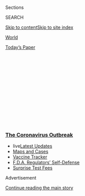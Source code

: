 <div id="app">

<div>

<div>

<div>

<div class="NYTAppHideMasthead css-1q2w90k e1suatyy0">

<div class="section css-ui9rw0 e1suatyy2">

<div class="css-eph4ug er09x8g0">

<div class="css-6n7j50">

</div>

<span class="css-1dv1kvn">Sections</span>

<div class="css-10488qs">

<span class="css-1dv1kvn">SEARCH</span>

</div>

[Skip to content](#site-content)[Skip to site
index](#site-index)

</div>

<div id="masthead-section-label" class="css-1wr3we4 eaxe0e00">

[World](https://www.nytimes3xbfgragh.onion/section/world)

</div>

<div class="css-10698na e1huz5gh0">

</div>

</div>

<div id="masthead-bar-one" class="section hasLinks css-15hmgas e1csuq9d3">

<div class="css-uqyvli e1csuq9d0">

</div>

<div class="css-1uqjmks e1csuq9d1">

</div>

<div class="css-9e9ivx">

[](https://myaccount.nytimes3xbfgragh.onion/auth/login?response_type=cookie&client_id=vi)

</div>

<div class="css-1bvtpon e1csuq9d2">

[Today’s
Paper](https://www.nytimes3xbfgragh.onion/section/todayspaper)

</div>

</div>

</div>

</div>

<div data-aria-hidden="false">

<div id="site-content" data-role="main">

<div>

<div class="css-1aor85t" style="opacity:0.000000001;z-index:-1;visibility:hidden">

<div class="css-1hqnpie">

<div class="css-epjblv">

<span class="css-17xtcya">[World](/section/world)</span><span class="css-x15j1o">|</span><span class="css-fwqvlz">China
Defends Its Coronavirus
Response</span>

</div>

<div class="css-k008qs">

<div class="css-1iwv8en">

<span class="css-18z7m18"></span>

<div>

</div>

</div>

<span class="css-1n6z4y">https://nyti.ms/2AO5g5L</span>

<div class="css-1705lsu">

<div class="css-4xjgmj">

<div class="css-4skfbu" data-role="toolbar" data-aria-label="Social Media Share buttons, Save button, and Comments Panel with current comment count" data-testid="share-tools">

  - 
  - 
  - 
  - 
    
    <div class="css-6n7j50">
    
    </div>

  - 

</div>

</div>

</div>

</div>

</div>

</div>

<div class="css-13pd83m">

<div class="css-l9svim">

### [<span class="css-pa1jbp"><span class="css-1rxm0ex">The Coronavirus</span><span class="css-1rxm0ex"> Outbreak</span></span>](https://www.nytimes3xbfgragh.onion/news-event/coronavirus?name=styln-coronavirus-national&region=TOP_BANNER&block=storyline_menu_recirc&action=click&pgtype=Article&impression_id=f5a8c330-f4b4-11ea-8fdc-a33712551175&variant=undefined)

  - <span class="css-1qkutce"><span class="css-12clwdu">live</span>[Latest
    Updates](https://www.nytimes3xbfgragh.onion/2020/09/11/world/covid-19-coronavirus.html?name=styln-coronavirus-national&region=TOP_BANNER&block=storyline_menu_recirc&action=click&pgtype=Article&impression_id=f5a8ea40-f4b4-11ea-8fdc-a33712551175&variant=undefined)</span>
  - <span class="css-1qkutce">[Maps and
    Cases](https://www.nytimes3xbfgragh.onion/interactive/2020/us/coronavirus-us-cases.html?name=styln-coronavirus-national&region=TOP_BANNER&block=storyline_menu_recirc&action=click&pgtype=Article&impression_id=f5a8ea41-f4b4-11ea-8fdc-a33712551175&variant=undefined)</span>
  - <span class="css-1qkutce">[Vaccine
    Tracker](https://www.nytimes3xbfgragh.onion/interactive/2020/science/coronavirus-vaccine-tracker.html?name=styln-coronavirus-national&region=TOP_BANNER&block=storyline_menu_recirc&action=click&pgtype=Article&impression_id=f5a8ea42-f4b4-11ea-8fdc-a33712551175&variant=undefined)</span>
  - <span class="css-1qkutce">[F.D.A. Regulators’
    Self-Defense](https://www.nytimes3xbfgragh.onion/2020/09/10/us/politics/fda-coronavirus-vaccine.html?name=styln-coronavirus-national&region=TOP_BANNER&block=storyline_menu_recirc&action=click&pgtype=Article&impression_id=f5a8ea43-f4b4-11ea-8fdc-a33712551175&variant=undefined)</span>
  - <span class="css-1qkutce">[Surprise Test
    Fees](https://www.nytimes3xbfgragh.onion/2020/09/09/upshot/coronavirus-surprise-test-fees.html?name=styln-coronavirus-national&region=TOP_BANNER&block=storyline_menu_recirc&action=click&pgtype=Article&impression_id=f5a8ea44-f4b4-11ea-8fdc-a33712551175&variant=undefined)</span>

</div>

</div>

<div id="top-wrapper" class="css-1sy8kpn">

<div id="top-slug" class="css-l9onyx">

Advertisement

</div>

[Continue reading the main
story](#after-top)

<div class="ad top-wrapper" style="text-align:center;height:100%;display:block;min-height:250px">

<div id="top" class="place-ad" data-position="top" data-size-key="top">

</div>

</div>

<div id="after-top">

</div>

</div>

<div>

<div id="sponsor-wrapper" class="css-1hyfx7x">

<div id="sponsor-slug" class="css-19vbshk">

Supported by

</div>

[Continue reading the main
story](#after-sponsor)

<div id="sponsor" class="ad sponsor-wrapper" style="text-align:center;height:100%;display:block">

</div>

<div id="after-sponsor">

</div>

</div>

<div class="css-186x18t">

</div>

<div class="css-1vkm6nb ehdk2mb0">

# China Defends Its Coronavirus Response

</div>

Government officials denied they had suppressed information about the
outbreak and said China had set a strong example for how to combat it.

<div class="css-18e8msd">

<div class="css-vp77d3 epjyd6m0">

<div class="css-1baulvz">

</div>

</div>

  - 
    
    <div class="css-ld3wwf e16638kd2">
    
    Published June 6, 2020Updated June 10,
    2020
    
    </div>

  - 
    
    <div class="css-4xjgmj">
    
    <div class="css-pvvomx" data-role="toolbar" data-aria-label="Social Media Share buttons, Save button, and Comments Panel with current comment count" data-testid="share-tools">
    
      - 
      - 
      - 
      - 
        
        <div class="css-6n7j50">
        
        </div>
    
      - 
    
    </div>
    
    </div>

</div>

</div>

<div class="section meteredContent css-1r7ky0e" name="articleBody" itemprop="articleBody">

<div class="css-19qgada">

### Here’s what you need to know:

  - [China denies that it concealed the early spread of the
    virus.](#link-285448fa)
  - [U.S. states face different challenges in controlling the spread of
    the virus.](#link-4015bf10)
  - [Japan’s embrace of face masks may be the secret to its
    virus-fighting success.](#link-30049c69)
  - [In Britain, Prince William volunteers at a crisis help
    line.](#link-8fd8820)
  - [Brazil has removed coronavirus data from a Health Ministry
    website.](#link-3cfab740)
  - [Huge crowds turn out around the world to protest racism, and
    experts fear a coronavirus spike.](#link-435acae9)
  - [Some parts of the United States face financial ruin but few
    infections.](#link-117b4aa5)

</div>

<div class="css-79elbk" data-testid="photoviewer-wrapper">

<div class="css-z3e15g" data-testid="photoviewer-wrapper-hidden">

</div>

<div class="css-1a48zt4 ehw59r15" data-testid="photoviewer-children">

![<span class="css-16f3y1r e13ogyst0" data-aria-hidden="true">Outside a
hospital in January in Wuhan, China, the city where the coronavirus
outbreak
began.</span><span class="css-cnj6d5 e1z0qqy90" itemprop="copyrightHolder"><span class="css-1ly73wi e1tej78p0">Credit...</span><span>Hector
Retamal/Agence France-Presse — Getty
Images</span></span>](https://static01.graylady3jvrrxbe.onion/images/2020/07/06/world/06virus-briefing-china-wuhan/merlin_168749316_eb1959bd-4325-4694-945a-782535fac37d-articleLarge.jpg?quality=75&auto=webp&disable=upscale)

</div>

</div>

<div class="css-1fanzo5 StoryBodyCompanionColumn">

<div class="css-53u6y8">

## China denies that it concealed the early spread of the virus.

The Chinese government on Sunday strongly defended its handling of the
coronavirus, pushing back at criticism that officials had suppressed
early reports of the outbreak and contending instead that China had set
a strong example for how to combat it.

A top Chinese official said at a news conference in Beijing that the
government and state news media had provided early, timely and extensive
information since the first cases appeared in Hubei Province late last
year. In an apparent reference to the Trump administration’s [numerous
assertions](https://www.nytimes3xbfgragh.onion/2020/05/29/health/virus-who.html)
that China is to blame for the subsequent pandemic, he complained
bitterly about what he described as foreign lies and slanders.

“Those are completely unwarranted and unreasonable,” said the official,
Xu Lin, who oversees the State Council Information Office. On Sunday the
agency published a detailed
[report](http://english.scio.gov.cn/whitepapers/2020-06/07/content_76135269.htm)
on China’s epidemic response.

Ma Xiaowei, the minister in charge of the National Health Commission,
also said that China had “not delayed in any way” the release of
information about the disease.

</div>

</div>

<div class="css-1fanzo5 StoryBodyCompanionColumn">

<div class="css-53u6y8">

The report is an attempt by the Chinese government to provide a
comprehensive narrative for the epidemic, ignoring any early missteps.
It describes local and provincial officials as having faithfully
implemented the instructions of the central government, without
mentioning that some of these officials were hurriedly replaced after
initial problems.

Critics have pointed out that while Chinese scientists moved quickly to
identify the new virus and share their findings internationally,
political leaders were slower to act, ordering police investigations of
doctors who [tried to sound the
alarm](https://www.nytimes3xbfgragh.onion/2020/02/01/world/asia/china-coronavirus.html)
in late December.

As the U.S. and other countries struggle to bring their outbreaks under
control, China has largely returned to normal life, with its last
remaining high-risk area, a district in the northeastern city of Jilin,
lowering its epidemic response level on Sunday. The government reported
six new cases across the country on Sunday, including five that
originated abroad and one that was transmitted locally in the southern
island province of Hainan. Since the outbreak began, the Chinese
mainland has recorded more than 89,000 cases and more than 4,600
deaths.

</div>

</div>

<div>

</div>

<div class="css-1fanzo5 StoryBodyCompanionColumn">

<div class="css-53u6y8">

## U.S. states face different challenges in controlling the spread of the virus.

</div>

</div>

<div class="css-79elbk" data-testid="photoviewer-wrapper">

<div class="css-z3e15g" data-testid="photoviewer-wrapper-hidden">

</div>

<div class="css-1a48zt4 ehw59r15" data-testid="photoviewer-children">

<div class="css-1xdhyk6 erfvjey0">

<span class="css-1ly73wi e1tej78p0">Image</span>

<div class="css-zjzyr8">

<div data-testid="lazyimage-container" style="height:257.77777777777777px">

</div>

</div>

</div>

<span class="css-16f3y1r e13ogyst0" data-aria-hidden="true">A group at
the Mystic Aquarium in Mystic, Conn., in May. As states move ahead with
reopening plans, they may face different futures based on factors like
how stressed their health care systems have
been.</span><span class="css-cnj6d5 e1z0qqy90" itemprop="copyrightHolder"><span class="css-1ly73wi e1tej78p0">Credit...</span><span>Christopher
Capozziello for The New York Times</span></span>

</div>

</div>

<div class="css-1fanzo5 StoryBodyCompanionColumn">

<div class="css-53u6y8">

With states beginning to allow varying degrees of economic reopening,
large protests against police brutality being held in dozens of cities
and warmer weather inviting people outside, forecasters tracking the
Covid-19 pandemic in the United States are approaching a difficult
juncture.

</div>

</div>

<div class="css-1fanzo5 StoryBodyCompanionColumn">

<div class="css-53u6y8">

While the portrait of the country over all has improved significantly in
recent weeks, epidemiologists have cautioned that different states are
likely to experience very different challenges now in measuring and
controlling the virus’s spread.

According to
[data](https://www.nytimes3xbfgragh.onion/interactive/2020/us/coronavirus-us-cases.html)
compiled by The New York Times, more than a third of states are still
seeing new infections increasing. But as many of them move ahead with
reopening plans, their outcomes may depend on factors like how stressed
their health care systems have been and how far they are along the
curve.

In some relatively large states such as North Carolina and Arizona,
increased testing suggests that infections are still climbing quickly
and may spike further as more people venture out.

In another group are states that have achieved modest declines in new
cases, but where the sheer number of people already infected remains the
main source of concern. Even as states such as Maryland or Connecticut
have seen small declines in new infections, both still have alarmingly
high counts per capita, which have taxed health care systems for weeks.

The fear for states in the second category is that with scores of people
already infected, recent declines could be quickly erased through
increased social contact in the months ahead, threatening health care
systems
anew.

</div>

</div>

<div>

</div>

<div>

</div>

<div class="css-1sngw6j">

[](https://www.nytimes3xbfgragh.onion/interactive/2020/world/coronavirus-maps.html)

<div class="css-1eoytci">

![](https://static01.graylady3jvrrxbe.onion/images/2020/09/11/us/china-wuhan-coronavirus-maps-promo-1599798195956/china-wuhan-coronavirus-maps-promo-1599798195956-articleLarge.png)

</div>

<div class="css-1rha1bf">

## Covid World Map: Tracking the Global Outbreak

The virus has infected more than 28,292,700 people and has been detected
in nearly every
country.

</div>

</div>

<div class="css-1fanzo5 StoryBodyCompanionColumn">

<div class="css-53u6y8">

## Japan’s embrace of face masks may be the secret to its virus-fighting success.

</div>

</div>

<div class="css-79elbk" data-testid="photoviewer-wrapper">

<div class="css-z3e15g" data-testid="photoviewer-wrapper-hidden">

</div>

<div class="css-1a48zt4 ehw59r15" data-testid="photoviewer-children">

<div class="css-1xdhyk6 erfvjey0">

<span class="css-1ly73wi e1tej78p0">Image</span>

<div class="css-zjzyr8">

<div data-testid="lazyimage-container" style="height:257.77777777777777px">

</div>

</div>

</div>

<span class="css-16f3y1r e13ogyst0" data-aria-hidden="true">Shoppers in
Tokyo last month. Face masks were a common sight in the city long before
the coronavirus
arrived.</span><span class="css-cnj6d5 e1z0qqy90" itemprop="copyrightHolder"><span class="css-1ly73wi e1tej78p0">Credit...</span><span>Noriko
Hayashi for The New York Times</span></span>

</div>

</div>

<div class="css-1fanzo5 StoryBodyCompanionColumn">

<div class="css-53u6y8">

When the coronavirus arrived in Japan, people did what they normally do:
They put on masks.

Face coverings are nothing new there. During flu and hay fever seasons,
trains are crowded with commuters half-hidden behind white surgical
masks. Employees with colds, worried about the stigma of missing work,
throw one on and soldier into the
office.

[Japan](https://www.nytimes3xbfgragh.onion/interactive/2020/world/coronavirus-maps.html#countries)
has reported more than 17,000 infections and just over 900 deaths, while
the United States, with a population roughly two and a half times as
large, has [topped 1.9 million cases and is approaching 110,000
deaths](https://www.nytimes3xbfgragh.onion/interactive/2020/us/coronavirus-us-cases.html).

“Japan, I think a lot of people agree, kind of did everything wrong,
with poor social distancing, karaoke bars still open and public transit
packed near the zone where the worst outbreaks were happening,” Jeremy
Howard, a researcher at the University of San Francisco who has studied
[the use of masks](https://www.preprints.org/manuscript/202004.0203/v2),
said of the country’s early response. “But the one thing that Japan did
right was masks.”

During the pandemic, scientists have found a correlation between high
levels of mask-wearing — whether as a matter of culture or policy — and
success in containing the virus.

</div>

</div>

<div class="css-1fanzo5 StoryBodyCompanionColumn">

<div class="css-53u6y8">

“I think there is definitely evidence coming out of Covid that Japan, as
well as other countries which practice mask-wearing, tend to do much
better in flattening the curve,” said [Akiko
Iwasaki](https://medicine.yale.edu/profile/akiko_iwasaki/), a professor
of immunobiology at Yale.

</div>

</div>

<div>

</div>

<div>

</div>

<div class="css-1fanzo5 StoryBodyCompanionColumn">

<div class="css-53u6y8">

## In Britain, Prince William volunteers at a crisis help line.

Prince William counts as one among thousands of British volunteers
assisting on a crisis help line during the coronavirus lockdown,
Kensington Palace announced in a message marking the end of Volunteers’
Week.

<div id="NYT_MAIN_CONTENT_1_REGION" class="css-9tf9ac">

<div>

<div id="styln-covid-updates-world" class="section interactive-content interactive-size-medium css-1ftcdic">

<div class="css-17ih8de interactive-body">

<div id="styln-briefing-block" data-asset-id="QXJ0aWNsZTpueXQ6Ly9hcnRpY2xlLzJiYjYwYTJiLTY3NjItNTg3NC1iMGVhLWY4NzRhMjE3NTQyZA==">

<div class="briefing-block-header-section">

# [Latest Updates: The Coronavirus Outbreak](https://www.nytimes3xbfgragh.onion/2020/09/11/world/covid-19-coronavirus.html?action=click&pgtype=Article&state=default&region=MAIN_CONTENT_1&context=storylines_live_updates)

<div class="briefing-block-ts">

Updated 2020-09-12T04:56:54.924Z

</div>

</div>

  - [Fauci cautions the virus could disrupt life in the U.S. until
    ‘maybe even towards the end
    of 2021.’](https://www.nytimes3xbfgragh.onion/2020/09/11/world/covid-19-coronavirus.html?action=click&pgtype=Article&state=default&region=MAIN_CONTENT_1&context=storylines_live_updates#link-dfb8a16)
  - [From Asia to Africa, China promotes its vaccine candidates to win
    friends.](https://www.nytimes3xbfgragh.onion/2020/09/11/world/covid-19-coronavirus.html?action=click&pgtype=Article&state=default&region=MAIN_CONTENT_1&context=storylines_live_updates#link-7104d154)
  - [The other way the virus will kill:
    hunger.](https://www.nytimes3xbfgragh.onion/2020/09/11/world/covid-19-coronavirus.html?action=click&pgtype=Article&state=default&region=MAIN_CONTENT_1&context=storylines_live_updates#link-393ad215)

<div class="briefing-block-footer">

<div class="briefing-block-footer-meta">

[See more
updates](https://www.nytimes3xbfgragh.onion/2020/09/11/world/covid-19-coronavirus.html?action=click&pgtype=Article&state=default&region=MAIN_CONTENT_1&context=storylines_live_updates)

</div>

<div class="briefing-block-briefinglinks">

<span>More live coverage:</span>
[Markets](https://www.nytimes3xbfgragh.onion/live/2020/09/11/business/stock-market-today-coronavirus?action=click&pgtype=Article&state=default&region=MAIN_CONTENT_1&context=storylines_live_updates)

</div>

</div>

</div>

</div>

</div>

</div>

</div>

“I’m going to share a little secret with you guys, but I’m actually on
the platform volunteering,” Prince William, the Duke of Cambridge, said
during a video call in which he and his wife, Catherine, the Duchess of
Cambridge, thanked volunteers for their work.

</div>

</div>

<div class="css-cfo9c3">

</div>

<div class="css-1fanzo5 StoryBodyCompanionColumn">

<div class="css-53u6y8">

In a statement, [Kensington Palace
said](https://www.royal.uk/duke-and-duchess-cambridge-thank-volunteers)
Prince William had been volunteering for Shout85258, the country’s first
24/7 crisis text line, which the couple launched in 2019 with Prince
Harry and Meghan, the Duke and Duchess of Sussex.

</div>

</div>

<div class="css-1fanzo5 StoryBodyCompanionColumn">

<div class="css-53u6y8">

“The Duke is one of more than 2000 Crisis Volunteers who are trained to
support anyone, anytime, whatever their crisis may be,” the palace said.
“Last month, the Duke and Duchess marked the service’s first anniversary
by speaking to five Shout volunteers via video call.”

More than 300,000 text conversations have taken place between volunteers
and people needing mental health support, [The Associated Press
reported](https://apnews.com/526a713bd3d291c9023ed2f61cd64e41). More
than half of the people texting are under 25.

[In the full eight-minute video that the palace shared on social
media](https://www.youtube.com/watch?v=tGdL9zfdE1Q), Catherine noted
that although the coronavirus pandemic had been “such pressure for
everybody,” communities pulled together and people stepped up to
volunteer.

There have been at least 284,800 confirmed cases of the coronavirus in
Britain, according to the British [public health
authorities](https://coronavirus.data.gov.uk/). At least 40,000 people
have died from the
virus.

## Brazil has removed coronavirus data from a Health Ministry website.

</div>

</div>

<div class="css-79elbk" data-testid="photoviewer-wrapper">

<div class="css-z3e15g" data-testid="photoviewer-wrapper-hidden">

</div>

<div class="css-1a48zt4 ehw59r15" data-testid="photoviewer-children">

<div class="css-1xdhyk6 erfvjey0">

<span class="css-1ly73wi e1tej78p0">Image</span>

<div class="css-zjzyr8">

<div data-testid="lazyimage-container" style="height:257.77777777777777px">

</div>

</div>

</div>

<span class="css-16f3y1r e13ogyst0" data-aria-hidden="true">Grave
diggers burying a coronavirus victim at the Vila Formosa cemetery in São
Paulo in
May.</span><span class="css-cnj6d5 e1z0qqy90" itemprop="copyrightHolder"><span class="css-1ly73wi e1tej78p0">Credit...</span><span>Victor
Moriyama for The New York
Times</span></span>

</div>

</div>

<div class="css-1fanzo5 StoryBodyCompanionColumn">

<div class="css-53u6y8">

[Brazil’s](https://www.nytimes3xbfgragh.onion/2020/06/10/world/americas/bolsonaro-coup-coronavirus-brazil.html)
government on Friday removed comprehensive numbers on [coronavirus
cases](https://www.nytimes3xbfgragh.onion/2020/06/10/world/americas/bolsonaro-coup-coronavirus-brazil.html)
and deaths from the Health Ministry’s website, claiming without offering
evidence that state officials had been reporting inflated figures to
secure more federal funding.

Carlos Wizard, a businessman recently appointed by President Jair
Bolsonaro to a top job in the ministry, told the newspaper O Globo on
Friday that the government suspects state officials have been including
deaths from other causes in the coronavirus tallies they report to the
federal government.

</div>

</div>

<div class="css-1fanzo5 StoryBodyCompanionColumn">

<div class="css-53u6y8">

“Local officials, driven purely by a desire to get more funding for
their cities, labeled everyone as Covid,” Wizard said. “We’re reviewing
those deaths.”

The accusation outraged public health experts. Several noted that Brazil
has a sophisticated health surveillance system and that there is a broad
consensus among epidemiologists that a lack of testing worldwide has
resulted in a gross undercount of deaths from Covid-19, the disease
caused by the coronavirus. And an [analysis by The New York
Times](https://www.nytimes3xbfgragh.onion/interactive/2020/04/21/world/coronavirus-missing-deaths.html)
found that coronavirus deaths in five Brazilian cities appeared to be
vastly underreported.

Mr. Bolsonaro has come under withering criticism at home and abroad for
his cavalier handling of the pandemic. He has sabotaged quarantine
guidelines issued at the state level, calling them ruinous for economic
growth. On Friday, [he threatened to pull Brazil out of the World Health
Organization](https://www.haaretz.com/world-news/americas/bolsonaro-threatens-who-exit-as-coronavirus-kills-a-brazilian-per-minute-1.8900578),
which has urged countries with increasing outbreaks to adopt social
distancing guidelines.

As of Saturday, Brazil had more than 669,000 confirmed cases, second
only to the United States, and more than 35,000 deaths. In recent days,
Brazil has led the world in the number of new deaths reported each day.

The National Council of Health Secretaries, which represents municipal
health officials, called Mr. Wizard’s accusation outrageous.

“This authoritarian, insensitive, inhumane and unethical attempt to
erase people who have died from Covid-19 will fail,” the council said.
“We are not mercenaries of death.”

As the country’s caseload exploded in recent weeks, Mr. Bolsonaro fired
his health minister and replaced him with a doctor who lasted less than
a month on the job.

</div>

</div>

<div class="css-1fanzo5 StoryBodyCompanionColumn">

<div class="css-53u6y8">

Since mid-May, the health ministry has been led by an active duty
general with no medical experience, and military officers have stepped
into several top jobs as career health officials resigned.

</div>

</div>

<div>

</div>

<div class="css-1fanzo5 StoryBodyCompanionColumn">

<div class="css-53u6y8">

Global
Roundup

## Huge crowds turn out around the world to protest racism, and experts fear a coronavirus spike.

</div>

</div>

<div class="css-79elbk" data-testid="photoviewer-wrapper">

<div class="css-z3e15g" data-testid="photoviewer-wrapper-hidden">

</div>

<div class="css-1a48zt4 ehw59r15" data-testid="photoviewer-children">

<div class="css-1xdhyk6 erfvjey0">

<span class="css-1ly73wi e1tej78p0">Image</span>

<div class="css-zjzyr8">

<div data-testid="lazyimage-container" style="height:257.77777777777777px">

</div>

</div>

</div>

<span class="css-16f3y1r e13ogyst0" data-aria-hidden="true">Protesters
at a Black Lives Matter rally in Brisbane, Australia, on
Saturday.</span><span class="css-cnj6d5 e1z0qqy90" itemprop="copyrightHolder"><span class="css-1ly73wi e1tej78p0">Credit...</span><span>Glenn
Hunt/EPA, via Shutterstock</span></span>

</div>

</div>

<div class="css-1fanzo5 StoryBodyCompanionColumn">

<div class="css-53u6y8">

From London to Sydney, crowds of people around the world defied public
health warnings and turned out in solidarity with U.S. [protesters
calling for
justice](https://www.nytimes3xbfgragh.onion/2020/06/06/us/george-floyd-protests.html)
in the death of an African-American man, George Floyd, killed in policy
custody in Minneapolis. Health experts have warned that the
[demonstrations could accelerate the spread of the
coronavirus](https://www.nytimes3xbfgragh.onion/2020/06/06/us/george-floyd-protests.html?action=click&module=Top%20Stories&pgtype=Homepage#link-2301563b),
especially among people not wearing masks.

In Australia, huge crowds turned out in Sydney, Melbourne and many other
communities in support of the Black Lives Matter movement calling for an
end to systemic racism and Aboriginal deaths in police custody.

The health minister in Britain urged residents not to gather for
demonstrations in London, Manchester and Birmingham. But large crowds
appeared — despite the cold weather, the rain and warnings by the police
that mass gatherings would violate the rule that only six people from
different households could gather outside during the pandemic.

Police in [Northern Ireland announced on
Saturday](https://www.psni.police.uk/news/Latest-News/060620-planned-protests-in-belfast-and-derrylondonderry-have-ended/)
that organizers of “Black Lives Matter” protests in Belfast and Derry
will be reported to the Public Prosecution Service for breaking
coronavirus restrictions.

</div>

</div>

<div class="css-1fanzo5 StoryBodyCompanionColumn">

<div class="css-53u6y8">

“We estimate there were less than 500 people in attendance at each event
and a significant number of Community Resolution Notices (CRNS) and
fines were issued,” said Assistant Chief Constable Alan Todd, who added
that “Health Protection Regulations are in place to protect us all
during this pandemic and it is everyone’s responsibility to adhere to
them to protect our society.”

In Paris, [on a day the Palace of Versailles
reopened](https://twitter.com/CVersailles/status/1269154953844703232) to
visitors and tourists, the authorities barred people from gathering in
front of the United States Embassy, but thousands protested there anyway
in the late afternoon, as well as near the Eiffel Tower, echoing a
protest earlier this week that drew nearly 20,000 people in memory of
Adama Traoré, a Frenchman who died in police custody in 2016. On Friday,
[police officially banned protests on the Champ-de-Mars for
June 6](https://twitter.com/prefpolice/status/1269002972807278595),
citing coronavirus concerns.

<div id="NYT_MAIN_CONTENT_2_REGION" class="css-9tf9ac">

<div>

</div>

</div>

And in the German cities of Berlin and Cologne, thousands responded to
social media calls to take to the streets to honor Mr. Floyd. The
protests came after a week of demonstrations in cities like Hamburg and
Frankfurt.

Fury against racism and police brutality has also brought crowds into
the streets of Belgium, Canada, Sweden and Zimbabwe. In other parts of
the world:

  - **Art Basel, the centerpiece of the European art market calendar,**
    **[is
    canceled](https://www.nytimes3xbfgragh.onion/2020/06/06/arts/design/art-basel-cancels-fair-virus.html).**
    The 50th anniversary edition of the event in Basel, Switzerland, was
    to feature more than 250 international galleries and had already
    been postponed.

<!-- end list -->

  - **Saudi Arabia reimposed a curfew** in the Red Sea city of Jeddah
    from 3 p.m. to 6 a.m. for two weeks starting on Saturday, halted
    prayers in the city’s mosques and suspended work in offices because
    of a rise in the spread of the coronavirus, the state news agency
    SPA reported.

  - **Russia on Saturday reported 8,855 new cases** of the coronavirus,
    pushing the total number of infections to 458,689, and 197 deaths in
    the past 24 hours. The nationwide death toll has reached 5,725.

</div>

</div>

<div>

</div>

<div class="css-1fanzo5 StoryBodyCompanionColumn">

<div class="css-53u6y8">

Economic
roundup

## Some parts of the United States face financial ruin but few infections.

</div>

</div>

<div class="css-79elbk" data-testid="photoviewer-wrapper">

<div class="css-z3e15g" data-testid="photoviewer-wrapper-hidden">

</div>

<div class="css-1a48zt4 ehw59r15" data-testid="photoviewer-children">

<div class="css-1xdhyk6 erfvjey0">

<span class="css-1ly73wi e1tej78p0">Image</span>

<div class="css-zjzyr8">

<div data-testid="lazyimage-container" style="height:257.77777777777777px">

</div>

</div>

</div>

<span class="css-16f3y1r e13ogyst0" data-aria-hidden="true">The first
night the restaurant Bin707 was opened in Grand Junction, Colo., on
Monday.</span><span class="css-cnj6d5 e1z0qqy90" itemprop="copyrightHolder"><span class="css-1ly73wi e1tej78p0">Credit...</span><span>Benjamin
Rasmussen for The New York Times</span></span>

</div>

</div>

<div class="css-1fanzo5 StoryBodyCompanionColumn">

<div class="css-53u6y8">

In Corpus Christi, the oil and gas and vacation town on the southeastern
coast of Texas, it can be tough to find people who have experienced the
coronavirus’s devastation, or even know someone who has. But people hit
with job losses or business closures? They are everywhere.

Theresa Thompson has been furloughed from her position as a catering and
events manager at a Holiday Inn. Richard Lomax has seen sales fall by
more than 90 percent at the two restaurants his family owns. Brett
Oetting, chief executive of the tourism office, has been working with
countless businesses struggling to navigate the economic collapse.

</div>

</div>

<div class="css-1fanzo5 StoryBodyCompanionColumn">

<div class="css-53u6y8">

None of them knows anyone local who has been sickened by the virus.

In corners of the United States facing financial ruin, but where the
coronavirus hasn’t arrived in full, [a New York Times
analysis](https://www.nytimes3xbfgragh.onion/interactive/2020/06/06/business/economy/high-unemployment-few-coronavirus-cases.html)
of economic and infection data helps explain why some see reopening as
long overdue. The sharp disconnect between extreme economic pain and
limited health impact presents local officials and businesses with
difficult choices, even after [Friday’s encouraging jobs
report](https://www.nytimes3xbfgragh.onion/2020/06/05/business/economy/jobs-report.html)
suggested more of the country was returning to work.

“In the first two weeks when they said this was coming, I was like,
‘Let’s all stay in, hunker down, and if we all do this, that can
help while we figure out what is going on,’” said Stephanie Anderson, a
real estate agent in Satellite Beach, Fla.

But since “places here aren’t producing mass death,” she said, “don’t
tell me I can’t open my business in a responsible manner.”

Some business owners and workers in these communities have embraced
reopening because of their firsthand experiences. Many are angry or
confused. Others plead for caution. But most agree the virus has not
posed the local public health threat that so many were expecting — even
while acknowledging that [things could get
worse](https://www.nytimes3xbfgragh.onion/2020/05/20/us/coronavirus-reopening-50-states.html)
and the numbers would most likely already be higher with more testing.

Here are some other recent developments on the economic impact of the
pandemic:

  - **African-Americans and Latinos** **[are especially
    vulnerable](https://www.nytimes3xbfgragh.onion/2020/06/06/business/economy/jobs-report-minorities.html)**
    to job losses in the pandemic and at a disadvantage in getting
    government support.

  - Economists warn that encouraging job numbers may mask **a huge,
    slower-moving slump in demand**, and [imperil stimulus measures
    required to combat
    it](https://www.nytimes3xbfgragh.onion/2020/06/06/upshot/coronavirus-economic-crisis.html).

</div>

</div>

<div>

</div>

<div class="css-1fanzo5 StoryBodyCompanionColumn">

<div class="css-53u6y8">

## In New York, a ‘big sigh of relief’ as the daily death toll falls to 35.

</div>

</div>

<div class="css-79elbk" data-testid="photoviewer-wrapper">

<div class="css-z3e15g" data-testid="photoviewer-wrapper-hidden">

</div>

<div class="css-1a48zt4 ehw59r15" data-testid="photoviewer-children">

<div class="css-1xdhyk6 erfvjey0">

<span class="css-1ly73wi e1tej78p0">Image</span>

<div class="css-zjzyr8">

<div data-testid="lazyimage-container" style="height:257.77777777777777px">

</div>

</div>

</div>

<span class="css-16f3y1r e13ogyst0" data-aria-hidden="true">A sign
hanging in Brooklyn. The city will start to reopen Monday, allowing
retail stores to offer curbside or in-store
pickup.</span><span class="css-cnj6d5 e1z0qqy90" itemprop="copyrightHolder"><span class="css-1ly73wi e1tej78p0">Credit...</span><span>Hilary
Swift for The New York Times</span></span>

</div>

</div>

<div class="css-1fanzo5 StoryBodyCompanionColumn">

<div class="css-53u6y8">

The weekend ahead of New York City’s start of gradual reopening, Gov.
Andrew M. Cuomo reported 35 new coronavirus deaths statewide, a drop of
seven from the day before and the lowest daily total in the last two
months.

</div>

</div>

<div class="css-1fanzo5 StoryBodyCompanionColumn">

<div class="css-53u6y8">

“This is really, really good news compared to where we were,” Mr. Cuomo
said Saturday during his daily briefing in Albany. “This is a big sigh
of relief.”

Under Phase 1 of reopening, set to begin Monday, retail stores will be
allowed to open for curbside or in-store pickup, and nonessential
construction and manufacturing can resume, returning as many as 400,000
people to the work force.

“You want to talk about a turnaround — this one, my friends, is going to
go in the history books,” Mr. Cuomo said. “There is no state in the
United States that has gone from where we were to where we are.”

Mr. Cuomo also announced he was expanding the occupancy guidelines for
houses of worship, which could now admit up to 25 percent of the
building’s occupancy. It is unclear if the measure applies statewide or
only in locations that have reached Phase 2. All regions of the state
except New York City [are in the first or second phase of
reopening](https://forward.ny.gov/).

Across the Hudson River, Gov. Philip D. Murphy of New Jersey announced
60 new virus-related deaths Saturday via [social
media](https://twitter.com/GovMurphy/status/1269316516962545666?s=20),
bringing the state’s toll to 12,106. The figure was a drop from the 79
new deaths reported the previous day. He also reported 606 new confirmed
positive cases, totaling 163,893 cases in the state.

While New York City’s shutdown has successfully flattened the number of
infections, [a study has
found](https://www.nytimes3xbfgragh.onion/2020/06/06/business/economy/coronavirus-closings-strategy.html)
that the economic cost could have been reduced by a third or more by
strategically choosing neighborhoods to close, calibrating the risk of
infection for local residents and workers with the impact on local
jobs.

</div>

</div>

<div>

</div>

<div class="css-1fanzo5 StoryBodyCompanionColumn">

<div class="css-53u6y8">

## The economy won’t be easily healed. Denying that reality won’t help fix it.

</div>

</div>

<div class="css-79elbk" data-testid="photoviewer-wrapper">

<div class="css-z3e15g" data-testid="photoviewer-wrapper-hidden">

</div>

<div class="css-1a48zt4 ehw59r15" data-testid="photoviewer-children">

<div class="css-1xdhyk6 erfvjey0">

<span class="css-1ly73wi e1tej78p0">Image</span>

<div class="css-zjzyr8">

<div data-testid="lazyimage-container" style="height:257.77777777777777px">

</div>

</div>

</div>

<span class="css-cnj6d5 e1z0qqy90" itemprop="copyrightHolder"><span class="css-1ly73wi e1tej78p0">Credit...</span><span>Adam
Maida</span></span>

</div>

</div>

<div class="css-1fanzo5 StoryBodyCompanionColumn">

<div class="css-53u6y8">

For the first time in three months there is a scent of economic optimism
in the air. Employers added millions of jobs to their payrolls in May,
and the jobless rate fell, a big surprise to forecasters who expected
further losses. Businesses are reopening, and the rate of coronavirus
deaths has edged down. The Trump administration has begun pointing to
what are likely to be impressive growth numbers as the economy starts to
pull out of its deep hole.

All of that is good news. But there are clear signs that the collapse of
economic activity has set in motion problems that will play out over
many months, or maybe many years. If not contained, they could cause
human misery on a mass scale and create lasting scars for families.

The fabric of the economy has been ripped, with damage done to millions
of interconnections — between workers and employers, companies and their
suppliers, borrowers and lenders. Both the historical evidence from
severe economic crises and the data available today point to enormous
delayed effects.

While the government can’t wave a wand and bring back industries that
are semi-permanently shuttered, it can act — and has acted — to try to
keep demand for goods and services at pre-crisis levels. That, in turn,
can smooth the path for other sectors to grow so that there is not a
prolonged depression of jobs, income and investment, with a resulting
reduction in the economy’s long-term
potential.

</div>

</div>

<div>

</div>

<div class="css-1fanzo5 StoryBodyCompanionColumn">

<div class="css-53u6y8">

## Study finds some rays of optimism for women considering pregnancy.

</div>

</div>

<div class="css-79elbk" data-testid="photoviewer-wrapper">

<div class="css-z3e15g" data-testid="photoviewer-wrapper-hidden">

</div>

<div class="css-1a48zt4 ehw59r15" data-testid="photoviewer-children">

<div class="css-1xdhyk6 erfvjey0">

<span class="css-1ly73wi e1tej78p0">Image</span>

<div class="css-zjzyr8">

<div data-testid="lazyimage-container" style="height:257.77777777777777px">

</div>

</div>

</div>

<span class="css-16f3y1r e13ogyst0" data-aria-hidden="true">Ebru Celik
holds her newborn baby boy after recovering from Covid-19 in Instanbul,
Turkey, in
May.</span><span class="css-cnj6d5 e1z0qqy90" itemprop="copyrightHolder"><span class="css-1ly73wi e1tej78p0">Credit...</span><span>Chris
Mcgrath/Getty Images</span></span>

</div>

</div>

<div class="css-1fanzo5 StoryBodyCompanionColumn">

<div class="css-53u6y8">

How the coronavirus might affect pregnant women and newborns has been a
major concern since the outbreaks began. A [new report in the medical
journal
JAMA](https://slack-redir.net/link?url=https%3A%2F%2Fjamanetwork.com%2Fjournals%2Fjama%2Ffullarticle%2F2767060%3FguestAccessKey%3Dcdf30829-77bc-4a44-88ec-5eaee89b19ec%26utm_source%3DFor_The_Media%26utm_medium%3Dreferral%26utm_campaign%3Dftm_links%26utm_content%3Dtfl%26utm_term%3D060520)
has both reassuring and worrisome findings, with caveats that there is
limited data and still much unknown.

So far, compared to the general population, pregnant women do not seem
to have an increased risk of severe illness if they contract the virus,
the report said. Of 147 pregnant women with Covid-19 in China, 8 percent
had severe disease and 1 percent had critical illness — rates that were
actually lower than those in the rest of the population, where 14
percent had severe disease and 6 percent were critically ill. In New
York City, a report on 43 pregnant women with Covid-19 found that their
rates of severe disease were similar to those in other adults.

But whether the infection can cause birth defects, miscarriage,
premature birth or stillbirth is not yet known. Newborns have become
infected, but it’s not clear whether they contracted the virus before,
during or after birth, or if breastfeeding can transmit the virus.

Even so, the report says that for women who are wondering whether this
is a safe time to conceive, “based on limited data, there does not seem
to be a compelling reason to recommend delaying
pregnancy.”

</div>

</div>

<div>

</div>

<div class="css-1fanzo5 StoryBodyCompanionColumn">

<div class="css-53u6y8">

## Europe has lost some of the last witnesses to its grim history.

</div>

</div>

<div class="css-79elbk" data-testid="photoviewer-wrapper">

<div class="css-z3e15g" data-testid="photoviewer-wrapper-hidden">

</div>

<div class="css-1a48zt4 ehw59r15" data-testid="photoviewer-children">

<div class="css-1xdhyk6 erfvjey0">

<span class="css-1ly73wi e1tej78p0">Image</span>

<div class="css-zjzyr8">

<div data-testid="lazyimage-container" style="height:257.77777777777777px">

</div>

</div>

</div>

<span class="css-16f3y1r e13ogyst0" data-aria-hidden="true">On Italy’s
Liberation Day in April, residents of Milan placed flowers in memory of
the partisans who died during World War II. The ranks of those who
remember the war have been diminished by the
coronavirus.</span><span class="css-cnj6d5 e1z0qqy90" itemprop="copyrightHolder"><span class="css-1ly73wi e1tej78p0">Credit...</span><span>Alessandro
Grassani for The New York Times</span></span>

</div>

</div>

<div class="css-1fanzo5 StoryBodyCompanionColumn">

<div class="css-53u6y8">

For years, Gildo Negri visited schools to share his stories about
blowing up bridges and cutting electrical wires to sabotage Nazis and
fascists during World War II. In January, the 89-year-old made another
visit, leaving his nursing home outside Milan to help students plant
trees in honor of Italians deported to concentration camps.

</div>

</div>

<div class="css-1fanzo5 StoryBodyCompanionColumn">

<div class="css-53u6y8">

But at the end of February, as Europe’s first outbreak of the
coronavirus spread through Mr. Negri’s nursing home, it fatally infected
him, too.

The virus, which is so lethal to the old, has hastened the departure of
these last witnesses and forced the cancellation of commemorations. It
has also created an opportunity for rising political forces who seek to
recast the history of the last century in order to play a greater role
in remaking the present one.

Throughout Europe, radical right-wing parties with histories of
Holocaust denial, Mussolini infatuation and fascist motifs have gained
traction in recent
years.

</div>

</div>

<div>

</div>

<div>

</div>

<div class="css-1fanzo5 StoryBodyCompanionColumn">

<div class="css-53u6y8">

## More Americans use home aides than nursing homes, but the sector has been ‘forgotten’ in the pandemic.

</div>

</div>

<div class="css-79elbk" data-testid="photoviewer-wrapper">

<div class="css-z3e15g" data-testid="photoviewer-wrapper-hidden">

</div>

<div class="css-1a48zt4 ehw59r15" data-testid="photoviewer-children">

<div class="css-1xdhyk6 erfvjey0">

<span class="css-1ly73wi e1tej78p0">Image</span>

<div class="css-zjzyr8">

<div data-testid="lazyimage-container" style="height:257.77777777777777px">

</div>

</div>

</div>

<span class="css-16f3y1r e13ogyst0" data-aria-hidden="true">Jennifer
Washington, a home health care aide who juggles multiple clients in
Oakland,
Calif.</span><span class="css-cnj6d5 e1z0qqy90" itemprop="copyrightHolder"><span class="css-1ly73wi e1tej78p0">Credit...</span><span>Jim
Wilson/The New York Times</span></span>

</div>

</div>

<div class="css-1fanzo5 StoryBodyCompanionColumn">

<div class="css-53u6y8">

Much of the attention to the toll Covid-19 has taken on older adults has
rightly focused on long-term care facilities. Their residents and
employees account for almost 40 percent of the nation’s deaths,
according to an updated [New York Times
analysis](https://www.nytimes3xbfgragh.onion/interactive/2020/05/09/us/coronavirus-cases-nursing-homes-us.html).

</div>

</div>

<div class="css-1fanzo5 StoryBodyCompanionColumn">

<div class="css-53u6y8">

But far more Americans — nearly six million, [by one
estimate](https://www.ncbi.nlm.nih.gov/pmc/articles/PMC5052697/) — rely
on paid home care than live-in nursing homes and assisted living
combined. And both workers and clients have cause for worry.

Even more than nursing home employees, home care workers are poorly paid
hourly workers and often lack health insurance; half rely on some form
of public assistance. Not only do many home care workers serve several
clients each week, but to piece together a living they may
simultaneously work for several agencies or for nursing homes, or hold
outside jobs.

Those conditions increase infection risks, and not only for their frail
older clients. Almost a third of home care workers, a heavily female
work force, are themselves over 55, and most are black or Hispanic,
groups that have proved particularly vulnerable to Covid-19.

Personal protective equipment, or P.P.E., has proved hard to acquire,
however. With hospitals and nursing homes scrambling for supplies, “this
was the forgotten sector,” said Dr. Nathan Stall, a geriatrician at the
University of Toronto.

“Home care workers are probably unknowingly involved in the transmission
of Covid-19, especially when they’re not equipped with sufficient
P.P.E.,” he
added.

</div>

</div>

<div>

</div>

<div class="css-1fanzo5 StoryBodyCompanionColumn">

<div class="css-53u6y8">

## How to stay safe as life restarts.

</div>

</div>

<div class="css-79elbk" data-testid="photoviewer-wrapper">

<div class="css-z3e15g" data-testid="photoviewer-wrapper-hidden">

</div>

<div class="css-1a48zt4 ehw59r15" data-testid="photoviewer-children">

<div class="css-1xdhyk6 erfvjey0">

<span class="css-1ly73wi e1tej78p0">Image</span>

<div class="css-zjzyr8">

<div data-testid="lazyimage-container" style="height:257.77777777777777px">

</div>

</div>

</div>

<span class="css-16f3y1r e13ogyst0" data-aria-hidden="true">A line
practicing social distancing at a Whole Foods in Detroit in
May.</span><span class="css-cnj6d5 e1z0qqy90" itemprop="copyrightHolder"><span class="css-1ly73wi e1tej78p0">Credit...</span><span>Brittany
Greeson for The New York Times</span></span>

</div>

</div>

<div class="css-1fanzo5 StoryBodyCompanionColumn">

<div class="css-53u6y8">

When the country was under lockdown, at least the rules were mostly
clear. Essential workers ventured out; everyone else sheltered in.

Now states are lifting restrictions, but detailed guidance about
navigating the minutiae of everyday life is still hard to come by — and
anyway, there’s never going to be a ready solution to every problematic
circumstance you may encounter.

As you tiptoe toward normalization — whatever that is, given these times
— try to follow three precautions: avoid contact, confinement and
crowds. And make realistic choices.

### <span>Contact</span>

You need to continue with social distancing precautions. That means
wearing masks, washing hands well and often, and keeping a six-foot
distance from one another. No hugs, no handshakes.

Any 15-minute face-to-face conversation between people who are within
six feet of one another constitutes close contact, said Dr. Muge Cevik,
an expert on infectious diseases and virology at University of Saint
Andrews School of Medicine in Scotland.

### <span>Confinement</span>

Indoor activities in confined enclosed spaces, even large ones, are more
conducive to spreading the virus than events held outside, especially if
the air inside the building is being recirculated or the windows don’t
open.

### <span>Crowds</span>

Large groups are risky, even outdoors. They mean more people, more
contacts — and more potential sources of infection.

</div>

</div>

<div class="css-1fanzo5 StoryBodyCompanionColumn">

<div class="css-53u6y8">

### <span>Choices</span>

People at [high risk for developing severe disease if they become
infected with the
coronavirus](https://www.cdc.gov/coronavirus/2019-ncov/need-extra-precautions/people-at-higher-risk.html)
— including those 65 and over, residents of nursing homes and long-term
care facilities, people with compromised immune systems, chronic lung or
kidney disease, heart conditions or severe obesity — will want to take
the greatest of precautions.

But young healthy adults and children should also consider the
protection of people around them, including family members, colleagues
or friends who are vulnerable, said Dr. Barbara Taylor, an infectious
disease specialist at The University of Texas Health Science Center at
San
Antonio.

</div>

</div>

<div>

</div>

<div class="css-1fanzo5 StoryBodyCompanionColumn">

<div class="css-53u6y8">

## Deforestation in the Amazon is soaring as the pandemic cripples enforcement.

</div>

</div>

<div class="css-79elbk" data-testid="photoviewer-wrapper">

<div class="css-z3e15g" data-testid="photoviewer-wrapper-hidden">

</div>

<div class="css-1a48zt4 ehw59r15" data-testid="photoviewer-children">

<div class="css-1xdhyk6 erfvjey0">

<span class="css-1ly73wi e1tej78p0">Image</span>

<div class="css-zjzyr8">

<div data-testid="lazyimage-container" style="height:257.77777777777777px">

</div>

</div>

</div>

<span class="css-16f3y1r e13ogyst0" data-aria-hidden="true">A fire
burning in the Amazon rainforest near the city of Porto Velho in Brazil
last
year.</span><span class="css-cnj6d5 e1z0qqy90" itemprop="copyrightHolder"><span class="css-1ly73wi e1tej78p0">Credit...</span><span>Victor
Moriyama for The New York Times</span></span>

</div>

</div>

<div class="css-1fanzo5 StoryBodyCompanionColumn">

<div class="css-53u6y8">

President Jair Bolsonaro of Brazil has enabled increased razing of the
Amazon rainforest. The coronavirus has accelerated that destruction.

Illegal loggers, miners and land grabbers have cleared vast areas of the
Amazon with impunity in recent months as law enforcement efforts were
hobbled by the pandemic.

The fallout from the pandemic has exacerbated the [ecological
degradation set in motion by government policies under Mr.
Bolsonaro](https://www.nytimes3xbfgragh.onion/2020/04/19/world/americas/bolsonaro-brazil-amazon-indigenous.html),
who favors expanding commercial development in the Amazon and views
environmental regulations as a hindrance to economic growth. But some
career civil servants are still working to enforce environmental
protections.

</div>

</div>

<div class="css-1fanzo5 StoryBodyCompanionColumn">

<div class="css-53u6y8">

An estimated 464 square miles of Amazon tree cover was slashed from
January to April, a 55 percent increase from the same period last year
and an area roughly 20 times the size of Manhattan, according to
Brazil’s National Institute for Space Research, a government agency
that tracks deforestation with satellite images.

Already last year, deforestation in the Amazon had reached levels not
seen since 2008.

At the same time, the coronavirus has[killed more than 34,000
peopl](https://covid.saude.gov.br/)e in Brazil, which now has the
highest daily number of deaths in the
world.

</div>

</div>

<div>

</div>

<div class="css-1fanzo5 StoryBodyCompanionColumn">

<div class="css-53u6y8">

## New York could have taken a more targeted approach to the shutdown, researchers say.

</div>

</div>

<div class="css-79elbk" data-testid="photoviewer-wrapper">

<div class="css-z3e15g" data-testid="photoviewer-wrapper-hidden">

</div>

<div class="css-1a48zt4 ehw59r15" data-testid="photoviewer-children">

<div class="css-1xdhyk6 erfvjey0">

<span class="css-1ly73wi e1tej78p0">Image</span>

<div class="css-zjzyr8">

<div data-testid="lazyimage-container" style="height:257.77777777777777px">

</div>

</div>

</div>

<span class="css-16f3y1r e13ogyst0" data-aria-hidden="true">A view of a
closed business in Brooklyn in
April.</span><span class="css-cnj6d5 e1z0qqy90" itemprop="copyrightHolder"><span class="css-1ly73wi e1tej78p0">Credit...</span><span>Demetrius
Freeman for The New York Times</span></span>

</div>

</div>

<div class="css-1fanzo5 StoryBodyCompanionColumn">

<div class="css-53u6y8">

As Covid-19 cases took off in New York in March, Gov. Andrew M. Cuomo
imposed a lockdown of nonessential businesses to slow the spread of the
coronavirus, calling it “[the most drastic action we can
take](https://www.nytimes3xbfgragh.onion/2020/03/20/us/ny-ca-stay-home-order.html).”

Now researchers say more targeted approaches — in New York and elsewhere
— might have protected public health with less economic pain.

Businesses in New York City, where an initial phase of reopening is set
to begin Monday, have been mostly shut down for 11 weeks. But a study
has found that the economic cost could have been reduced by a third or
more by strategically choosing neighborhoods to close, calibrating the
risk of infection for local residents and workers with the impact on
local
jobs.

</div>

</div>

<div>

</div>

<div class="css-1fanzo5 StoryBodyCompanionColumn">

<div class="css-53u6y8">

## Coronavirus helped Britain’s homeless get off the street. But maybe not for long.

</div>

</div>

<div class="css-79elbk" data-testid="photoviewer-wrapper">

<div class="css-z3e15g" data-testid="photoviewer-wrapper-hidden">

</div>

<div class="css-1a48zt4 ehw59r15" data-testid="photoviewer-children">

<div class="css-1xdhyk6 erfvjey0">

<span class="css-1ly73wi e1tej78p0">Image</span>

<div class="css-zjzyr8">

<div data-testid="lazyimage-container" style="height:257.77777777777777px">

</div>

</div>

</div>

<span class="css-16f3y1r e13ogyst0" data-aria-hidden="true">Homeless
people and others in need lining up for free meals in Trafalgar Square
in London in April.</span>

</div>

</div>

<div class="css-1fanzo5 StoryBodyCompanionColumn">

<div class="css-53u6y8">

As part of Britain’s effort to contain the spread of the virus, the
government required local councils in England and Wales to provide
emergency accommodation in budget hotels to every homeless person living
on the streets.

Since the beginning of the coronavirus lockdown, more than 90 percent of
people sleeping on the street have been offered a place to stay,
[according to government
statistics.](https://www.gov.uk/government/news/6-000-new-supported-homes-as-part-of-landmark-commitment-to-end-rough-sleeping)

Homeless charities say the initial success of the program has proved
what they have long maintained: that an injection of funding and support
from the government can quickly and effectively bring people off the
streets.

“It was an amazing effort, and it shows what you can do when you have
the political will and a willingness to spend the money,” said Dominic
Williamson, the executive director of strategy and policy for the
British homeless charity [St.
Mungo’s](https://www.mungos.org/homelessness/how-to-help-during-coronavirus/?gclid=EAIaIQobChMIxp2_7pvj6QIVgbTtCh2X-wwDEAAYASAAEgIER_D_BwE).

</div>

</div>

<div>

</div>

<div class="css-1fanzo5 StoryBodyCompanionColumn">

<div class="css-53u6y8">

Reporting was contributed by Keith Bradsher, Aimee Ortiz, Neil Irwin,
Andrea Salcedo, Zach Montague, Michael H. Keller, Steve Eder, Karl
Russell, Denise Grady, Ernesto Londoño, Letícia Casado, Jason Horowitz,
Damien Cave, Livia Albeck-Ripka, Iliana Magra, Ceylan Yeginsu, Elian
Peltier, Yonette Joseph, Roni Rabin, Eduardo Porter, **** Patricia
Cohen, Ernesto Londoño, Manuela Andreoni, Leticia Casado, Ben Casselman
and Paula Span.

</div>

</div>

<div>

</div>

</div>

<div>

</div>

<div>

</div>

<div>

</div>

<div>

<div id="bottom-wrapper" class="css-1ede5it">

<div id="bottom-slug" class="css-l9onyx">

Advertisement

</div>

[Continue reading the main
story](#after-bottom)

<div id="bottom" class="ad bottom-wrapper" style="text-align:center;height:100%;display:block;min-height:90px">

</div>

<div id="after-bottom">

</div>

</div>

</div>

</div>

</div>

## Site Index

<div>

</div>

## Site Information Navigation

  - [© <span>2020</span> <span>The New York Times
    Company</span>](https://help.nytimes3xbfgragh.onion/hc/en-us/articles/115014792127-Copyright-notice)

<!-- end list -->

  - [NYTCo](https://www.nytco.com/)
  - [Contact
    Us](https://help.nytimes3xbfgragh.onion/hc/en-us/articles/115015385887-Contact-Us)
  - [Work with us](https://www.nytco.com/careers/)
  - [Advertise](https://nytmediakit.com/)
  - [T Brand Studio](http://www.tbrandstudio.com/)
  - [Your Ad
    Choices](https://www.nytimes3xbfgragh.onion/privacy/cookie-policy#how-do-i-manage-trackers)
  - [Privacy](https://www.nytimes3xbfgragh.onion/privacy)
  - [Terms of
    Service](https://help.nytimes3xbfgragh.onion/hc/en-us/articles/115014893428-Terms-of-service)
  - [Terms of
    Sale](https://help.nytimes3xbfgragh.onion/hc/en-us/articles/115014893968-Terms-of-sale)
  - [Site
    Map](https://spiderbites.nytimes3xbfgragh.onion)
  - [Help](https://help.nytimes3xbfgragh.onion/hc/en-us)
  - [Subscriptions](https://www.nytimes3xbfgragh.onion/subscription?campaignId=37WXW)

</div>

</div>

</div>

</div>
